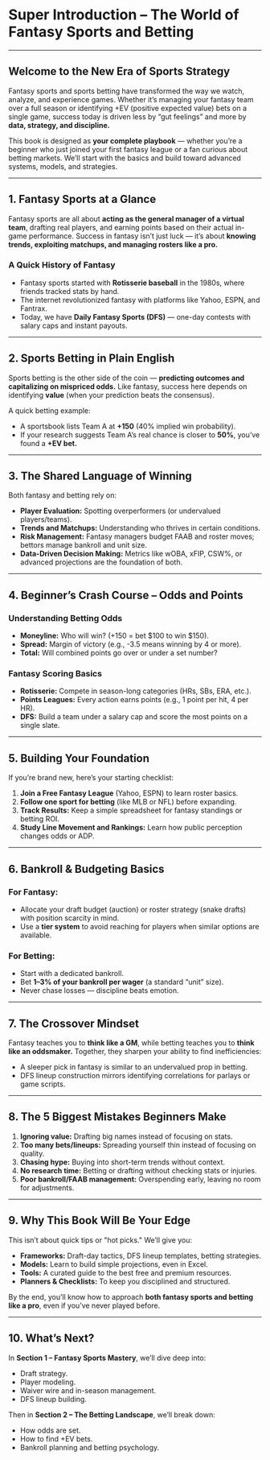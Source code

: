 # Super Introduction – The World of Fantasy Sports and Betting

---

## Welcome to the New Era of Sports Strategy

Fantasy sports and sports betting have transformed the way we watch, analyze, and experience games. Whether it’s managing your fantasy team over a full season or identifying +EV (positive expected value) bets on a single game, success today is driven less by “gut feelings” and more by **data, strategy, and discipline.**

This book is designed as **your complete playbook** — whether you’re a beginner who just joined your first fantasy league or a fan curious about betting markets. We’ll start with the basics and build toward advanced systems, models, and strategies.

---

## 1. Fantasy Sports at a Glance

Fantasy sports are all about **acting as the general manager of a virtual team**, drafting real players, and earning points based on their actual in-game performance. Success in fantasy isn’t just luck — it’s about **knowing trends, exploiting matchups, and managing rosters like a pro.**

### A Quick History of Fantasy
- Fantasy sports started with **Rotisserie baseball** in the 1980s, where friends tracked stats by hand.
- The internet revolutionized fantasy with platforms like Yahoo, ESPN, and Fantrax.
- Today, we have **Daily Fantasy Sports (DFS)** — one-day contests with salary caps and instant payouts.

---

## 2. Sports Betting in Plain English

Sports betting is the other side of the coin — **predicting outcomes and capitalizing on mispriced odds.** Like fantasy, success here depends on identifying **value** (when your prediction beats the consensus).

A quick betting example:
- A sportsbook lists Team A at **+150** (40% implied win probability).
- If your research suggests Team A’s real chance is closer to **50%**, you’ve found a **+EV bet.**

---

## 3. The Shared Language of Winning

Both fantasy and betting rely on:
- **Player Evaluation:** Spotting overperformers (or undervalued players/teams).
- **Trends and Matchups:** Understanding who thrives in certain conditions.
- **Risk Management:** Fantasy managers budget FAAB and roster moves; bettors manage bankroll and unit size.
- **Data-Driven Decision Making:** Metrics like wOBA, xFIP, CSW%, or advanced projections are the foundation of both.

---

## 4. Beginner’s Crash Course – Odds and Points

### Understanding Betting Odds
- **Moneyline:** Who will win? (+150 = bet $100 to win $150).
- **Spread:** Margin of victory (e.g., -3.5 means winning by 4 or more).
- **Total:** Will combined points go over or under a set number?

### Fantasy Scoring Basics
- **Rotisserie:** Compete in season-long categories (HRs, SBs, ERA, etc.).
- **Points Leagues:** Every action earns points (e.g., 1 point per hit, 4 per HR).
- **DFS:** Build a team under a salary cap and score the most points on a single slate.

---

## 5. Building Your Foundation

If you’re brand new, here’s your starting checklist:
1. **Join a Free Fantasy League** (Yahoo, ESPN) to learn roster basics.
2. **Follow one sport for betting** (like MLB or NFL) before expanding.
3. **Track Results:** Keep a simple spreadsheet for fantasy standings or betting ROI.
4. **Study Line Movement and Rankings:** Learn how public perception changes odds or ADP.

---

## 6. Bankroll & Budgeting Basics

### For Fantasy:
- Allocate your draft budget (auction) or roster strategy (snake drafts) with position scarcity in mind.
- Use a **tier system** to avoid reaching for players when similar options are available.

### For Betting:
- Start with a dedicated bankroll.
- Bet **1–3% of your bankroll per wager** (a standard “unit” size).
- Never chase losses — discipline beats emotion.

---

## 7. The Crossover Mindset

Fantasy teaches you to **think like a GM**, while betting teaches you to **think like an oddsmaker.** Together, they sharpen your ability to find inefficiencies:
- A sleeper pick in fantasy is similar to an undervalued prop in betting.
- DFS lineup construction mirrors identifying correlations for parlays or game scripts.

---

## 8. The 5 Biggest Mistakes Beginners Make
1. **Ignoring value:** Drafting big names instead of focusing on stats.
2. **Too many bets/lineups:** Spreading yourself thin instead of focusing on quality.
3. **Chasing hype:** Buying into short-term trends without context.
4. **No research time:** Betting or drafting without checking stats or injuries.
5. **Poor bankroll/FAAB management:** Overspending early, leaving no room for adjustments.

---

## 9. Why This Book Will Be Your Edge

This isn’t about quick tips or "hot picks." We’ll give you:
- **Frameworks:** Draft-day tactics, DFS lineup templates, betting strategies.
- **Models:** Learn to build simple projections, even in Excel.
- **Tools:** A curated guide to the best free and premium resources.
- **Planners & Checklists:** To keep you disciplined and structured.

By the end, you’ll know how to approach **both fantasy sports and betting like a pro**, even if you’ve never played before.

---

## 10. What’s Next?
In **Section 1 – Fantasy Sports Mastery**, we’ll dive deep into:
- Draft strategy.
- Player modeling.
- Waiver wire and in-season management.
- DFS lineup building.

Then in **Section 2 – The Betting Landscape**, we’ll break down:
- How odds are set.
- How to find +EV bets.
- Bankroll planning and betting psychology.

